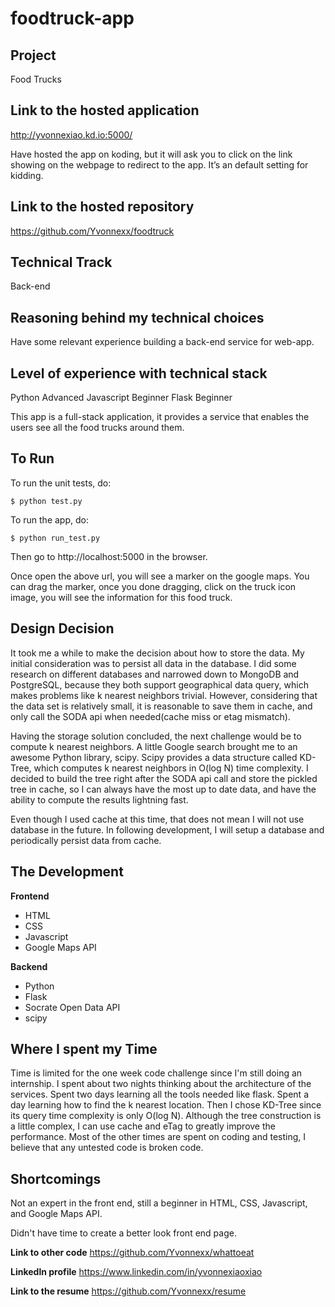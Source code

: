 foodtruck-app
============

Project
--------
Food Trucks 

Link to the hosted application
----------
http://yvonnexiao.kd.io:5000/

Have hosted the app on koding, but it will ask you to click on the link showing on the webpage to redirect to the app. It’s an default setting for kidding.

Link to the hosted repository
------------------
https://github.com/Yvonnexx/foodtruck

Technical Track
----------------
Back-end

Reasoning behind my technical choices
--------------------------------------
Have some relevant experience building a back-end service for web-app.

Level of experience with technical stack
-----------------------------------------
Python Advanced 
Javascript Beginner 
Flask Beginner

This app is a full-stack application, it provides a service that enables the users see all the food trucks around them.

To Run
-------
To run the unit tests, do:
```
$ python test.py
```

To run the app, do:
```
$ python run_test.py
```
Then go to http://localhost:5000 in the browser.

Once open the above url, you will see a marker on the google maps. You can drag the marker, once you done dragging, click on the truck icon image, you will see the information for this food truck.

Design Decision
---------------
It took me a while to make the decision about how to store the data. My initial consideration was to persist all data in the database. I did some research on different databases and narrowed down to MongoDB and PostgreSQL, because they both support geographical data query, which makes problems like k nearest neighbors trivial. However, considering that the data set is relatively small, it is reasonable to save them in cache, and only call the SODA api when needed(cache miss or etag mismatch).

Having the storage solution concluded, the next challenge would be to compute k nearest neighbors. A little Google search brought me to an awesome Python library, scipy. Scipy provides a data structure called KD-Tree, which computes k nearest neighbors in O(log N) time complexity. I decided to build the tree right after the SODA api call and store the pickled tree in cache, so I can always have the most up to date data, and have the ability to compute the results lightning fast.

Even though I used cache at this time, that does not mean I will not use database in the future. In following development, I will setup a database and periodically persist data from cache.

The Development
---------------

**Frontend**
* HTML
* CSS
* Javascript
* Google Maps API

**Backend**
* Python
* Flask
* Socrate Open Data API
* scipy

Where I spent my Time
---------------------
Time is limited for the one week code challenge since I'm still doing an internship. I spent about two nights thinking about the architecture of the services. Spent two days learning all the tools needed like flask. Spent a day learning how to find the k nearest location. Then I chose KD-Tree since its query time complexity is only O(log N). Although the tree construction is a little complex, I can use cache and eTag to greatly improve the performance. Most of the other times are spent on coding and testing, I believe that any untested code is broken code.

Shortcomings
-------------
Not an expert in the front end, still a beginner in HTML, CSS, Javascript, and Google Maps API. 

Didn't have time to create a better look front end page.

**Link to other code**
https://github.com/Yvonnexx/whattoeat

**Linkedln profile**
https://www.linkedin.com/in/yvonnexiaoxiao

**Link to the resume**
https://github.com/Yvonnexx/resume
